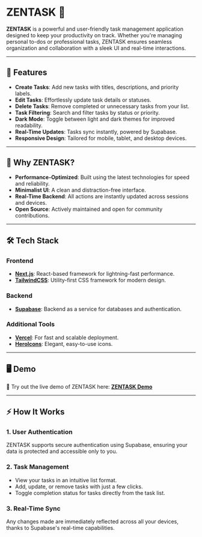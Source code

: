 # ZENTASK 🎯

**ZENTASK** is a powerful and user-friendly task management application designed to keep your productivity on track. Whether you're managing personal to-dos or professional tasks, ZENTASK ensures seamless organization and collaboration with a sleek UI and real-time interactions. 

---

## 🌟 Features

- **Create Tasks**: Add new tasks with titles, descriptions, and priority labels.
- **Edit Tasks**: Effortlessly update task details or statuses.
- **Delete Tasks**: Remove completed or unnecessary tasks from your list.
- **Task Filtering**: Search and filter tasks by status or priority.
- **Dark Mode**: Toggle between light and dark themes for improved readability.
- **Real-Time Updates**: Tasks sync instantly, powered by Supabase.
- **Responsive Design**: Tailored for mobile, tablet, and desktop devices.

---

## 🎯 Why ZENTASK?

- **Performance-Optimized**: Built using the latest technologies for speed and reliability.
- **Minimalist UI**: A clean and distraction-free interface.
- **Real-Time Backend**: All actions are instantly updated across sessions and devices.
- **Open Source**: Actively maintained and open for community contributions.

---

## 🛠️ Tech Stack

### Frontend
- **[Next.js](https://nextjs.org/)**: React-based framework for lightning-fast performance.
- **[TailwindCSS](https://tailwindcss.com/)**: Utility-first CSS framework for modern design.

### Backend
- **[Supabase](https://supabase.com/)**: Backend as a service for databases and authentication.

### Additional Tools
- **[Vercel](https://vercel.com/)**: For fast and scalable deployment.
- **[HeroIcons](https://heroicons.com/)**: Elegant, easy-to-use icons.

---

## 🖥️ Demo

🎉 Try out the live demo of ZENTASK here: **[ZENTASK Demo](https://zentask-manager.vercel.app/)**  

---

## ⚡ How It Works

### 1. User Authentication
ZENTASK supports secure authentication using Supabase, ensuring your data is protected and accessible only to you.

### 2. Task Management
- View your tasks in an intuitive list format.
- Add, update, or remove tasks with just a few clicks.
- Toggle completion status for tasks directly from the task list.

### 3. Real-Time Sync
Any changes made are immediately reflected across all your devices, thanks to Supabase's real-time capabilities.

